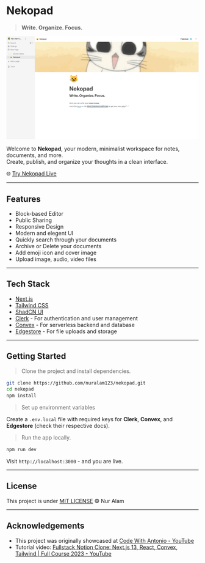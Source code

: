 # Nekopad

> **Write. Organize. Focus.**

![Nekopad](./public/og-image.png)

Welcome to **Nekopad**, your modern, minimalist workspace for notes, documents, and more.  
Create, publish, and organize your thoughts in a clean interface.

🌐 [Try Nekopad Live](https://nekopad.netlify.app/)

---

## Features

- Block-based Editor
- Public Sharing
- Responsive Design
- Modern and elegent UI
- Quickly search through your documents
- Archive or Delete your documents
- Add emoji icon and cover image
- Upload image, audio, video files

---

## Tech Stack

- [Next.js](https://nextjs.org/)
- [Tailwind CSS ](https://tailwindcss.com/)
- [ShadCN UI](https://ui.shadcn.com/)
- [Clerk](https://clerk.com/) - For authentication and user management
- [Convex](https://convex.dev/) - For serverless backend and database
- [Edgestore](https://edgestore.dev/) - For file uploads and storage

---

## Getting Started

> Clone the project and install dependencies.

```bash
git clone https://github.com/nuralam123/nekopad.git
cd nekopad
npm install
```

> Set up environment variables

Create a `.env.local` file with required keys for **Clerk**, **Convex**, and **Edgestore** (check their respective docs).

> Run the app locally.

```bash
npm run dev
```

Visit `http://localhost:3000` - and you are live.

---

## License

This project is under [MIT LICENSE](./LICENSE) © Nur Alam

---

## Acknowledgements

- This project was originally showcased at [Code With Antonio - YouTube](https://www.youtube.com/@codewithantonio)
- Tutorial video: [Fullstack Notion Clone: Next.js 13, React, Convex, Tailwind | Full Course 2023 - YouTube](https://youtu.be/0OaDyjB9Ib8)
